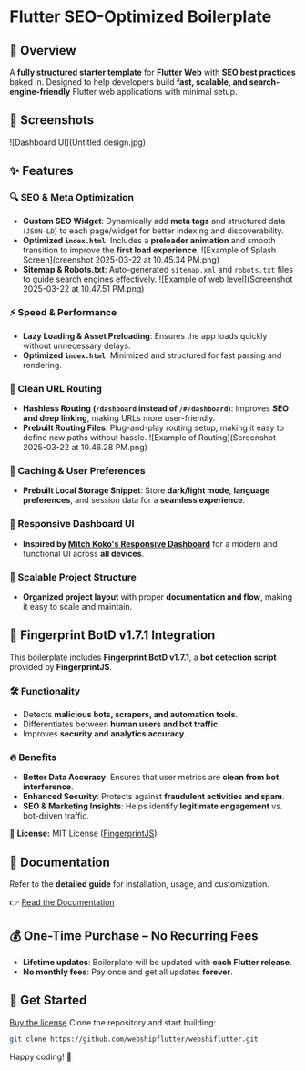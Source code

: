 # Flutter SEO-Optimized Boilerplate

## 🚀 Overview

A **fully structured starter template** for **Flutter Web** with **SEO best practices** baked in. Designed to help developers build **fast, scalable, and search-engine-friendly** Flutter web applications with minimal setup.

## 📸 Screenshots

![Dashboard UI](Untitled design.jpg)


## ✨ Features

### 🔍 SEO & Meta Optimization
- **Custom SEO Widget**: Dynamically add **meta tags** and structured data (`JSON-LD`) to each page/widget for better indexing and discoverability.
- **Optimized `index.html`**: Includes a **preloader animation** and smooth transition to improve the **first load experience**.
  ![Example of Splash Screen](creenshot 2025-03-22 at 10.45.34 PM.png)
- **Sitemap & Robots.txt**: Auto-generated `sitemap.xml` and `robots.txt` files to guide search engines effectively.
  ![Example of web level](Screenshot 2025-03-22 at 10.47.51 PM.png)

### ⚡️ Speed & Performance
- **Lazy Loading & Asset Preloading**: Ensures the app loads quickly without unnecessary delays.
- **Optimized `index.html`**: Minimized and structured for fast parsing and rendering.

### 📌 Clean URL Routing
- **Hashless Routing (`/dashboard` instead of `/#/dashboard`)**: Improves **SEO and deep linking**, making URLs more user-friendly.
- **Prebuilt Routing Files**: Plug-and-play routing setup, making it easy to define new paths without hassle.
  ![Example of Routing](Screenshot 2025-03-22 at 10.46.28 PM.png) 

### 💾 Caching & User Preferences
- **Prebuilt Local Storage Snippet**: Store **dark/light mode**, **language preferences**, and session data for a **seamless experience**.

### 🎨 Responsive Dashboard UI
- **Inspired by [Mitch Koko's Responsive Dashboard](https://github.com/mitchkoko/responsivedashboard/tree/master)** for a modern and functional UI across **all devices**.

### 📂 Scalable Project Structure
- **Organized project layout** with proper **documentation and flow**, making it easy to scale and maintain.

## 🔐 Fingerprint BotD v1.7.1 Integration

This boilerplate includes **Fingerprint BotD v1.7.1**, a **bot detection script** provided by **FingerprintJS**.

### 🛠 Functionality
- Detects **malicious bots, scrapers, and automation tools**.
- Differentiates between **human users and bot traffic**.
- Improves **security and analytics accuracy**.

### 🔥 Benefits
- **Better Data Accuracy**: Ensures that user metrics are **clean from bot interference**.
- **Enhanced Security**: Protects against **fraudulent activities and spam**.
- **SEO & Marketing Insights**: Helps identify **legitimate engagement** vs. bot-driven traffic.

📜 **License:** MIT License ([FingerprintJS](https://fingerprint.com))

## 📖 Documentation
Refer to the **detailed guide** for installation, usage, and customization.

👉 [Read the Documentation](link_to_docs)

## 💰 One-Time Purchase – No Recurring Fees
- **Lifetime updates**: Boilerplate will be updated with **each Flutter release**.
- **No monthly fees**: Pay once and get all updates **forever**.

## 📌 Get Started
[Buy the license](https://webshipflutter.carrd.co/)
Clone the repository and start building:
```bash
git clone https://github.com/webshipflutter/webshiflutter.git
```

Happy coding! 🚀

